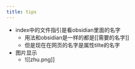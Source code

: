 ```yaml
---
title: tips
---
```




- index中的文件指引是看obsidian里面的名字
	- 用法和obsidian是一样的都是[[需要的名字]]
	- 但是现在在网页的名字是属性tilte的名字
- 图片显示
	- ![[zhu.png]]
	